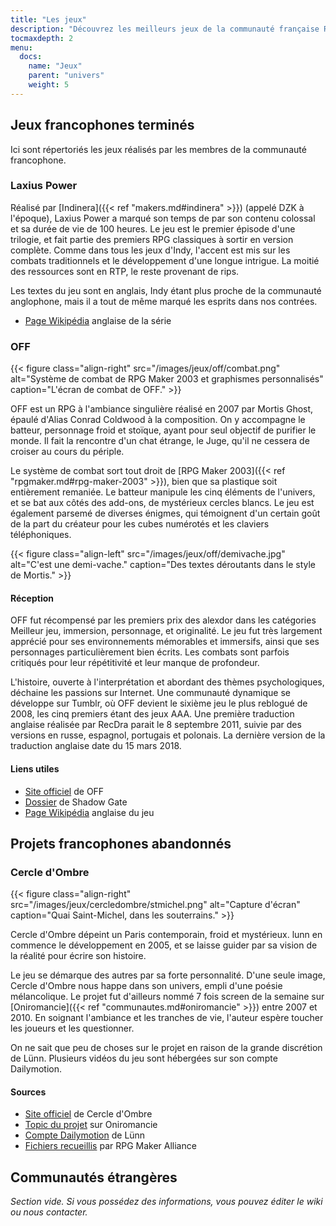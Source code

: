```yaml
---
title: "Les jeux"
description: "Découvrez les meilleurs jeux de la communauté française RPG Maker, à travers toute son histoire et jusqu'à aujourd'hui."
tocmaxdepth: 2
menu:
  docs:
    name: "Jeux"
    parent: "univers"
    weight: 5
---
```


## Jeux francophones terminés

Ici sont répertoriés les jeux réalisés par les membres de la communauté francophone.

### Laxius Power

Réalisé par [Indinera]({{< ref "makers.md#indinera" >}}) (appelé DZK à l'époque), Laxius Power a marqué son temps de par son contenu colossal et sa durée de vie de 100 heures. Le jeu est le premier épisode d'une trilogie, et fait partie des premiers RPG classiques à sortir en version complète. Comme dans tous les jeux d'Indy, l'accent est mis sur les combats traditionnels et le développement d'une longue intrigue. La moitié des ressources sont en RTP, le reste provenant de rips.

Les textes du jeu sont en anglais, Indy étant plus proche de la communauté anglophone, mais il a tout de même marqué les esprits dans nos contrées.

- [Page Wikipédia](https://en.wikipedia.org/wiki/Laxius_Force) anglaise de la série

### OFF

{{< figure class="align-right" src="/images/jeux/off/combat.png" alt="Système de combat de RPG Maker 2003 et graphismes personnalisés" caption="L'écran de combat de OFF." >}}

OFF est un RPG à l'ambiance singulière réalisé en 2007 par Mortis Ghost, épaulé d'Alias Conrad Coldwood à la composition. On y accompagne le batteur, personnage froid et stoïque, ayant pour seul objectif de purifier le monde. Il fait la rencontre d'un chat étrange, le Juge, qu'il ne cessera de croiser au cours du périple.

Le système de combat sort tout droit de [RPG Maker 2003]({{< ref "rpgmaker.md#rpg-maker-2003" >}}), bien que sa plastique soit entièrement remaniée. Le batteur manipule les cinq éléments de l'univers, et se bat aux côtés des add-ons, de mystérieux cercles blancs. Le jeu est également parsemé de diverses énigmes, qui témoignent d'un certain goût de la part du créateur pour les cubes numérotés et les claviers téléphoniques.

{{< figure class="align-left" src="/images/jeux/off/demivache.jpg" alt="C'est une demi-vache." caption="Des textes déroutants dans le style de Mortis." >}}

#### Réception

OFF fut récompensé par les premiers prix des alexdor dans les catégories Meilleur jeu, immersion, personnage, et originalité. Le jeu fut très largement apprécié pour ses environnements mémorables et immersifs, ainsi que ses personnages particulièrement bien écrits. Les combats sont parfois critiqués pour leur répétitivité et leur manque de profondeur.

L'histoire, ouverte à l'interprétation et abordant des thèmes psychologiques, déchaine les passions sur Internet. Une communauté dynamique se développe sur Tumblr, où OFF devient le sixième jeu le plus reblogué de 2008, les cinq premiers étant des jeux AAA. Une première traduction anglaise réalisée par RecDra parait le 8 septembre 2011, suivie par des versions en russe, espagnol, portugais et polonais. La dernière version de la traduction anglaise date du 15 mars 2018.

#### Liens utiles

- [Site officiel](http://gaarabis.free.fr/index_ms.php3?topic=off) de OFF
- [Dossier](http://www.rpg-maker.fr/index.php?page=tests&id=41) de Shadow Gate
- [Page Wikipédia](https://en.wikipedia.org/wiki/Off_(video_game)) anglaise du jeu

Projets francophones abandonnés
-------------------------------

### Cercle d'Ombre

{{< figure class="align-right" src="/images/jeux/cercledombre/stmichel.png" alt="Capture d'écran" caption="Quai Saint-Michel, dans les souterrains." >}}

Cercle d'Ombre dépeint un Paris contemporain, froid et mystérieux. lunn en commence le développement en 2005, et se laisse guider par sa vision de la réalité pour écrire son histoire.

Le jeu se démarque des autres par sa forte personnalité. D'une seule image, Cercle d'Ombre nous happe dans son univers, empli d'une poésie mélancolique. Le projet fut d'ailleurs nommé 7 fois screen de la semaine sur [Oniromancie]({{< ref "communautes.md#oniromancie" >}}) entre 2007 et 2010. En soignant l'ambiance et les tranches de vie, l'auteur espère toucher les joueurs et les questionner.

On ne sait que peu de choses sur le projet en raison de la grande discrétion de Lünn. Plusieurs vidéos du jeu sont hébergées sur son compte Dailymotion.

#### Sources

- [Site officiel](https://web.archive.org/web/20120615155901/http://cercledombre.fr:80/) de Cercle d'Ombre
- [Topic du projet](https://web.archive.org/web/20080613001635/http://www.rpg-maker.fr:80/index.php?page=forum&id=467) sur Oniromancie
- [Compte Dailymotion](https://www.dailymotion.com/LunnO/videos) de Lünn
- [Fichiers recueillis](https://drive.google.com/open?id=1q06vhXK7v2UX0slGUXV1SkXDdrA6S4WI) par RPG Maker Alliance

Communautés étrangères
----------------------

*Section vide. Si vous possédez des informations, vous pouvez éditer le wiki ou nous contacter.*
